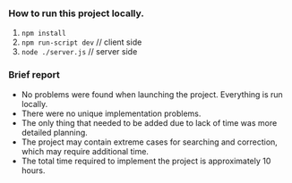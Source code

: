### How to run this project locally.
1. `npm install`
2. `npm run-script dev` // client side
3. `node ./server.js` // server side

### Brief report
- No problems were found when launching the project. Everything is run locally.
- There were no unique implementation problems.
- The only thing that needed to be added due to lack of time was more detailed planning.
- The project may contain extreme cases for searching and correction, which may require additional time.
- The total time required to implement the project is approximately 10 hours.
